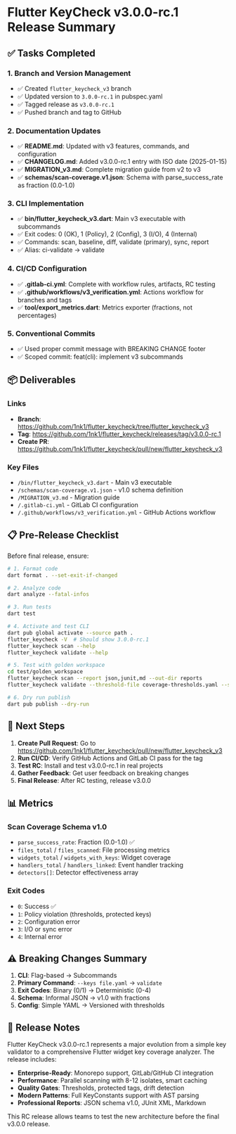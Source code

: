 # Flutter KeyCheck v3.0.0-rc.1 Release Summary

## ✅ Tasks Completed

### 1. Branch and Version Management
- ✅ Created `flutter_keycheck_v3` branch
- ✅ Updated version to `3.0.0-rc.1` in pubspec.yaml
- ✅ Tagged release as `v3.0.0-rc.1`
- ✅ Pushed branch and tag to GitHub

### 2. Documentation Updates
- ✅ **README.md**: Updated with v3 features, commands, and configuration
- ✅ **CHANGELOG.md**: Added v3.0.0-rc.1 entry with ISO date (2025-01-15)
- ✅ **MIGRATION_v3.md**: Complete migration guide from v2 to v3
- ✅ **schemas/scan-coverage.v1.json**: Schema with parse_success_rate as fraction (0.0-1.0)

### 3. CLI Implementation
- ✅ **bin/flutter_keycheck_v3.dart**: Main v3 executable with subcommands
- ✅ Exit codes: 0 (OK), 1 (Policy), 2 (Config), 3 (I/O), 4 (Internal)
- ✅ Commands: scan, baseline, diff, validate (primary), sync, report
- ✅ Alias: ci-validate → validate

### 4. CI/CD Configuration
- ✅ **.gitlab-ci.yml**: Complete with workflow rules, artifacts, RC testing
- ✅ **.github/workflows/v3_verification.yml**: Actions workflow for branches and tags
- ✅ **tool/export_metrics.dart**: Metrics exporter (fractions, not percentages)

### 5. Conventional Commits
- ✅ Used proper commit message with BREAKING CHANGE footer
- ✅ Scoped commit: feat(cli): implement v3 subcommands

## 📦 Deliverables

### Links
- **Branch**: https://github.com/1nk1/flutter_keycheck/tree/flutter_keycheck_v3
- **Tag**: https://github.com/1nk1/flutter_keycheck/releases/tag/v3.0.0-rc.1
- **Create PR**: https://github.com/1nk1/flutter_keycheck/pull/new/flutter_keycheck_v3

### Key Files
- `/bin/flutter_keycheck_v3.dart` - Main v3 executable
- `/schemas/scan-coverage.v1.json` - v1.0 schema definition
- `/MIGRATION_v3.md` - Migration guide
- `/.gitlab-ci.yml` - GitLab CI configuration
- `/.github/workflows/v3_verification.yml` - GitHub Actions workflow

## 📋 Pre-Release Checklist

Before final release, ensure:

```bash
# 1. Format code
dart format . --set-exit-if-changed

# 2. Analyze code
dart analyze --fatal-infos

# 3. Run tests
dart test

# 4. Activate and test CLI
dart pub global activate --source path .
flutter_keycheck -V  # Should show 3.0.0-rc.1
flutter_keycheck scan --help
flutter_keycheck validate --help

# 5. Test with golden workspace
cd test/golden_workspace
flutter_keycheck scan --report json,junit,md --out-dir reports
flutter_keycheck validate --threshold-file coverage-thresholds.yaml --strict

# 6. Dry run publish
dart pub publish --dry-run
```

## 🚀 Next Steps

1. **Create Pull Request**: Go to https://github.com/1nk1/flutter_keycheck/pull/new/flutter_keycheck_v3
2. **Run CI/CD**: Verify GitHub Actions and GitLab CI pass for the tag
3. **Test RC**: Install and test v3.0.0-rc.1 in real projects
4. **Gather Feedback**: Get user feedback on breaking changes
5. **Final Release**: After RC testing, release v3.0.0

## 📊 Metrics

### Scan Coverage Schema v1.0
- `parse_success_rate`: Fraction (0.0-1.0) ✅
- `files_total` / `files_scanned`: File processing metrics
- `widgets_total` / `widgets_with_keys`: Widget coverage
- `handlers_total` / `handlers_linked`: Event handler tracking
- `detectors[]`: Detector effectiveness array

### Exit Codes
- `0`: Success ✅
- `1`: Policy violation (thresholds, protected keys)
- `2`: Configuration error
- `3`: I/O or sync error  
- `4`: Internal error

## ⚠️ Breaking Changes Summary

1. **CLI**: Flag-based → Subcommands
2. **Primary Command**: `--keys file.yaml` → `validate`  
3. **Exit Codes**: Binary (0/1) → Deterministic (0-4)
4. **Schema**: Informal JSON → v1.0 with fractions
5. **Config**: Simple YAML → Versioned with thresholds

## 🎉 Release Notes

Flutter KeyCheck v3.0.0-rc.1 represents a major evolution from a simple key validator to a comprehensive Flutter widget key coverage analyzer. The release includes:

- **Enterprise-Ready**: Monorepo support, GitLab/GitHub CI integration
- **Performance**: Parallel scanning with 8-12 isolates, smart caching
- **Quality Gates**: Thresholds, protected tags, drift detection
- **Modern Patterns**: Full KeyConstants support with AST parsing
- **Professional Reports**: JSON schema v1.0, JUnit XML, Markdown

This RC release allows teams to test the new architecture before the final v3.0.0 release.